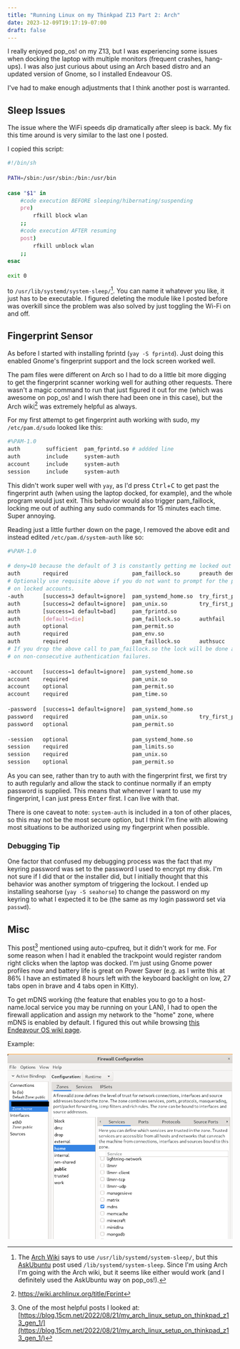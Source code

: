 ```yaml
---
title: "Running Linux on my Thinkpad Z13 Part 2: Arch"
date: 2023-12-09T19:17:19-07:00
draft: false
---
```


I really enjoyed pop_os! on my Z13, but I was experiencing some issues when
docking the laptop with multiple monitors (frequent crashes, hang-ups). I was
also just curious about using an Arch based distro and an updated version of
Gnome, so I installed Endeavour OS. 

I've had to make enough adjustments that I think another post is warranted.

## Sleep Issues

The issue where the WiFi speeds dip dramatically after sleep is back. My fix
this time around is very similar to the last one I posted.

I copied this script:

```bash
#!/bin/sh

PATH=/sbin:/usr/sbin:/bin:/usr/bin

case "$1" in
	#code execution BEFORE sleeping/hibernating/suspending
	pre)
		rfkill block wlan
	;;
	#code execution AFTER resuming
	post)
		rfkill unblock wlan
	;;
esac

exit 0
```

to `/usr/lib/systemd/system-sleep/`[^3]. You can name it whatever you like, it just has
to be executable. I figured deleting the module like I posted
before was overkill since the problem was also solved by just toggling the Wi-Fi
on and off.

[^3]: The [Arch
Wiki](https://wiki.archlinux.org/title/Power_management#Sleep_hooks) says to use
`/usr/lib/systemd/system-sleep/`, but this
[AskUbuntu](https://askubuntu.com/questions/1313479/correct-way-to-execute-a-script-on-resume-from-suspend)
post used `/lib/systemd/system-sleep`. Since I'm using Arch I'm going with the
Arch wiki, but it seems like either would work (and I definitely used the
AskUbuntu way on pop_os!).

## Fingerprint Sensor

As before I started with installing fprintd (`yay -S fprintd`). Just doing this
enabled Gnome's fingerprint support and the lock screen worked well.

The pam files were different on Arch so I had to do a little bit more digging to
get the fingerprint scanner working well for authing other requests. There
wasn't a magic command to run that just figured it out for me (which was awesome
on pop_os! and I wish there had been one in this case), but the Arch wiki[^1]
was extremely helpful as always.

For my first attempt to get fingerprint auth working with sudo, my `/etc/pam.d/sudo`
looked like this:

```bash
#%PAM-1.0
auth	  	sufficient 	pam_fprintd.so # addded line
auth		include		system-auth
account		include		system-auth
session		include		system-auth
```

This didn't work super well with `yay`, as I'd press
<kbd>Ctrl</kbd>+<kbd>C</kbd> to get past the fingerprint auth (when using the
laptop docked, for example), and the whole program would just exit. This
behavior would also trigger pam_faillock, locking me out of authing any sudo
commands for 15 minutes each time. Super annoying.

Reading just a little further down on the page, I removed the above edit and
instead edited `/etc/pam.d/system-auth` like so:

```bash
#%PAM-1.0

# deny=10 because the default of 3 is constantly getting me locked out
auth       required                    pam_faillock.so      preauth deny=10
# Optionally use requisite above if you do not want to prompt for the password
# on locked accounts.
-auth      [success=3 default=ignore]  pam_systemd_home.so  try_first_pass nullok likeauth
auth       [success=2 default=ignore]  pam_unix.so          try_first_pass nullok likeauth
auth       [success=1 default=bad]     pam_fprintd.so
auth       [default=die]               pam_faillock.so      authfail
auth       optional                    pam_permit.so
auth       required                    pam_env.so
auth       required                    pam_faillock.so      authsucc
# If you drop the above call to pam_faillock.so the lock will be done also
# on non-consecutive authentication failures.

-account   [success=1 default=ignore]  pam_systemd_home.so
account    required                    pam_unix.so
account    optional                    pam_permit.so
account    required                    pam_time.so

-password  [success=1 default=ignore]  pam_systemd_home.so
password   required                    pam_unix.so          try_first_pass nullok shadow
password   optional                    pam_permit.so

-session   optional                    pam_systemd_home.so
session    required                    pam_limits.so
session    required                    pam_unix.so
session    optional                    pam_permit.so
```

As you can see, rather than try to auth with the fingerprint first, we first try
to auth regularly and allow the stack to continue normally if an empty password
is supplied. This means that whenever I want to use my fingerprint, I can just press
<kbd>Enter</kbd> first. I can live with that.

There is one caveat to note: `system-auth` is included in a ton of other places,
so this may not be the most secure option, but I think I'm fine with allowing
most situations to be authorized using my fingerprint when possible.

### Debugging Tip

One factor that confused my debugging process was the fact that my keyring
password was set to the password I used to encrypt my disk. I'm not sure if I
did that or the installer did, but I initially thought that this behavior was
another symptom of triggering the lockout. I ended up installing seahorse (`yay
-S seahorse`) to change the password on my keyring to what I expected it to be
(the same as my login password set via `passwd`).

[^1]: https://wiki.archlinux.org/title/Fprint

## Misc

This post[^2] mentioned using auto-cpufreq, but it didn't work for me. For some
reason when I had it enabled the trackpoint would register random right clicks
when the laptop was docked. I'm just using Gnome power profiles now and battery
life is great on Power Saver (e.g. as I write this at 86% I have an estimated 8 hours
left with the keyboard backlight on low, 27 tabs open in brave and 4 tabs open
in Kitty).

To get mDNS working (the feature that enables you to go to a host-name.local
service you may be running on your LAN), I had to open the firewall application
and assign my network to the "home" zone, where mDNS is enabled by default. I
figured this out while browsing [this Endeavour OS wiki
page](https://discovery.endeavouros.com/applications/firewalld/).

Example:

![firewall application example](./firewall_screenshot.png)

[^2]: One of the most helpful posts I looked at:
[https://blog.15cm.net/2022/08/21/my_arch_linux_setup_on_thinkpad_z13_gen_1/](https://blog.15cm.net/2022/08/21/my_arch_linux_setup_on_thinkpad_z13_gen_1/)
